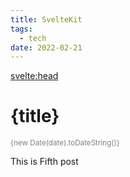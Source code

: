 ```yaml
---
title: SvelteKit
tags:
  - tech
date: 2022-02-21
---
```


<svelte:head>

  <meta name="description" content={title} />
</svelte:head>

# {title}

<small>{new Date(date).toDateString()}</small>

This is Fifth post

<style>
  small {
    color: gray
  }
</style>
